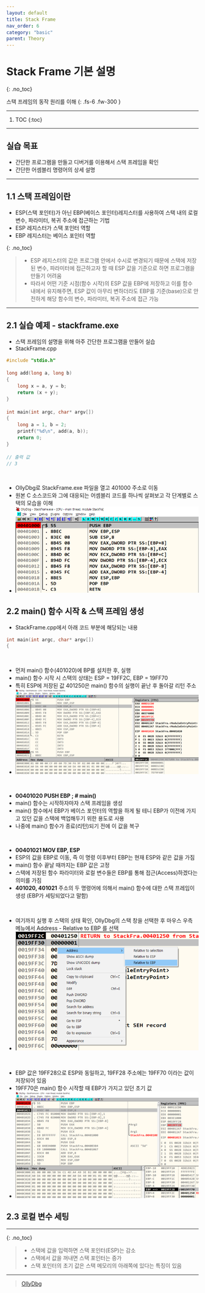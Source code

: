 ```yaml
---
layout: default
title: Stack Frame
nav_order: 6
category: "basic"
parent: Theory
---
```


# Stack Frame 기본 설명
{: .no_toc}

스택 프레임의 동작 원리를 이해
{: .fs-6 .fw-300 }

---

1. TOC
{:toc}

---

## 실습 목표
- 간단한 프로그램을 만들고 디버거를 이용해서 스택 프레임을 확인
- 간단한 어셈블리 명령어의 상세 설명

---

## 1.1 스택 프레임이란
- ESP(스택 포인터)가 아닌 EBP(베이스 포인터)레지스터를 사용하여 스택 내의 로컬 변수, 파라미터, 복귀 주소에 접근하는 기법
- ESP 레지스터가 스택 포인터 역할
- EBP 레지스터는 베이스 포인터 역할

{: .no_toc}
> - ESP 레지스터의 값은 프로그램 안에서 수시로 변경되기 때문에 스택에 저장된 변수, 파라미터에 접근하고자 할 때 ESP 값을 기준으로 하면 프로그램을 만들기 어려움
> - 따라서 어떤 기준 시점(함수 시작)의 ESP 값을 EBP에 저장하고 이를 함수 내에서 유지해주면, ESP 값이 아무리 변하더라도 EBP를 기준(base)으로 안전하게 해당 함수의 변수, 파라미터, 복귀 주소에 접근 가능

---

## 2.1 실습 예제 - stackframe.exe
- 스택 프레임의 설명을 위해 아주 간단한 프로그램을 만들어 실습
- StackFrame.cpp

```cpp
#include "stdio.h"

long add(long a, long b)
{
	long x = a, y = b;
	return (x + y);
}

int main(int argc, char* argv[])
{
	long a = 1, b = 2;
	printf("%d\n", add(a, b));
	return 0;
}

// 출력 값
// 3
```

<br>

- OllyDbg로 StackFrame.exe 파일을 열고 401000 주소로 이동
- 원본 C 소스코드와 그에 대응되는 어셈블리 코드를 하나씩 살펴보고 각 단계별로 스택의 모습을 이해
- ![](../../../assets/images/reversing/StackFrame/1.PNG)

## 2.2 main() 함수 시작 & 스택 프레임 생성
- StackFrame.cpp에서 아래 코드 부분에 해당되는 내용

```cpp
int main(int argc, char* argv[])
{
```

<br>

- 먼저 main() 함수(401020)에 BP를 설치한 후, 실행
- main() 함수 시작 시 스택의 상태는 ESP = 19FF2C, EBP = 19FF70
- 특히 ESP에 저장된 값 401250은 main() 함수의 실행이 끝난 후 돌아갈 리턴 주소
- ![](../../../assets/images/reversing/StackFrame/2.png)

<br>

- **00401020 PUSH EBP ; # main()**
- main() 함수는 시작하자마자 스택 프레임을 생성
- main() 함수에서 EBP가 베이스 포인터의 역할을 하게 될 테니 EBP가 이전에 가지고 있던 값을 스택에 백업해두기 위한 용도로 사용
- 나중에 main() 함수가 종료(리턴)되기 전에 이 값을 복구

<br>

- **00401021 MOV EBP, ESP**
- ESP의 값을 EBP로 이동, 즉 이 명령 이후부터 EBP는 현재 ESP와 같은 값을 가짐
- main() 함수 끝날 때까지는 EBP 값은 고정
- 스택에 저장된 함수 파라미터와 로컬 변수들은 EBP를 통해 접근(Access)하겠다는 의미를 가짐
- **401020, 401021** 주소의 두 명령어에 의해서 main() 함수에 대한 스택 프레임이 생성 (EBP가 세팅되었다고 말함)

<br>

- 여기까지 실행 후 스택의 상태 확인, OllyDbg의 스택 창을 선택한 후 마우스 우측 메뉴에서 Address - Relative to EBP 를 선택
- ![](../../../assets/images/reversing/StackFrame/3.png)

<br>

- EBP 값은 19FF28으로 ESP와 동일하고, 19FF28 주소에는 19FF70 이라는 값이 저장되어 있음
- 19FF70은 main() 함수 시작할 때 EBP가 가지고 있던 초기 값
- ![](../../../assets/images/reversing/StackFrame/4.png)

## 2.3 로컬 변수 세팅

---

{: .no_toc}
> - 스택에 값을 입력하면 스택 포인터(ESP)는 감소
> - 스택에서 값을 꺼내면 스택 포인터는 증가
> - 스택 포인터의 초기 값은 스택 메모리의 아래쪽에 있다는 특징이 있음


---

> [OllyDbg](https://www.ollydbg.de/)


